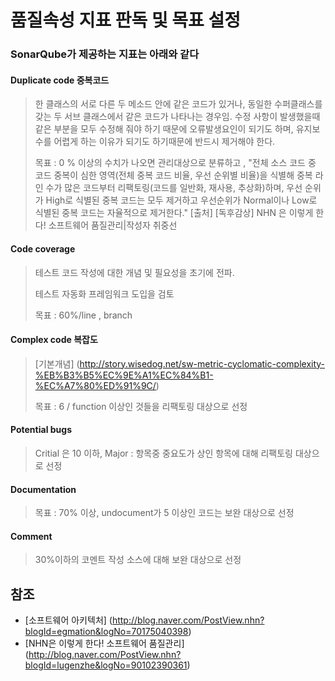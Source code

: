 # 품질속성 지표 판독 및 목표 설정

### SonarQube가 제공하는 지표는 아래와 같다

#### Duplicate code 중복코드

> 한 클래스의 서로 다른 두 메소드 안에 같은 코드가 있거나, 동일한 수퍼클래스를 갖는 두 서브 클래스에서 같은 코드가 나타나는 경우임.
수정 사항이 발생했을때 같은 부분을 모두 수정해 줘야 하기 때문에 오류발생요인이 되기도 하며, 유지보수를 어렵게 하는 이유가 되기도 하기때문에 반드시 제거해야 한다.
>
> 목표 : 0 % 이상의 수치가 나오면 관리대상으로 분류하고 , "전체 소스 코드 중 코드 중복이 심한 영역(전체 중복 코드 비율, 우선 순위별 비율)을 식별해 중복 라인 수가 많은 코드부터 리팩토링(코드를 일반화, 재사용, 추상화)하며, 우선 순위가 High로 식별된 중복 코드는 모두 제거하고 우선순위가 Normal이나 Low로 식별된 중복 코드는 자율적으로 제거한다."
[출처] [독후감상] NHN
은 이렇게 한다! 소프트웨어 품질관리|작성자 취중선

#### Code coverage

> 테스트 코드 작성에 대한 개념 및 필요성을 초기에 전파.
>
> 테스트 자동화 프레임워크 도입을 검토
>
> 목표 : 60%/line , branch

#### Complex code 복잡도

> [기본개념] (http://story.wisedog.net/sw-metric-cyclomatic-complexity-%EB%B3%B5%EC%9E%A1%EC%84%B1-%EC%A7%80%ED%91%9C/)
>
> 목표 : 6 / function 이상인 것들을 리팩토링 대상으로 선정

#### Potential bugs

> Critial 은  10 이하, Major : 항목중 중요도가 상인 항목에 대해 리팩토링 대상으로 선정

#### Documentation

> 목표 : 70% 이상, undocument가 5 이상인 코드는 보완 대상으로 선정

#### Comment

> 30%이하의 코멘트 작성 소스에 대해 보완 대상으로 선정


## 참조
* [소프트웨어 아키텍처] (http://blog.naver.com/PostView.nhn?blogId=egmation&logNo=70175040398)
* [NHN은 이렇게 한다! 소프트웨어 품질관리] (http://blog.naver.com/PostView.nhn?blogId=lugenzhe&logNo=90102390361)
